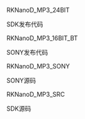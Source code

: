 
RKNanoD_MP3_24BIT

SDK发布代码

RKNanoD_MP3_16BIT_BT

SONY发布代码

RKNanoD_MP3_SONY

SONY源码

RKNanoD_MP3_SRC

SDK源码

